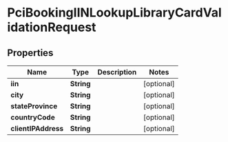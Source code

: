 

# PciBookingIINLookupLibraryCardValidationRequest


## Properties

| Name | Type | Description | Notes |
|------------ | ------------- | ------------- | -------------|
|**iin** | **String** |  |  [optional] |
|**city** | **String** |  |  [optional] |
|**stateProvince** | **String** |  |  [optional] |
|**countryCode** | **String** |  |  [optional] |
|**clientIPAddress** | **String** |  |  [optional] |



